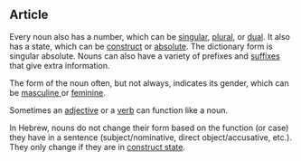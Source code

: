 ## Article

Every noun also has a number, which can be [singular](https://git.door43.org/Door43/en-uhg/src/master/content/number_singular/02.md), [plural](https://git.door43.org/Door43/en-uhg/src/master/content/number_plural/02.md), or [dual](https://git.door43.org/Door43/en-uhg/src/master/content/number_dual/02.md). It also has a state, which can be [construct](https://git.door43.org/Door43/en-uhg/src/master/content/state_construct/02.md) or [absolute](https://git.door43.org/Door43/en-uhg/src/master/content/state_absolute/02.md). The dictionary form is singular absolute. Nouns can also have a variety of prefixes and [suffixes](https://git.door43.org/Door43/en-uhg/src/master/content/suffix/02.md) that give extra information.

The form of the noun often, but not always, indicates its gender, which can be [masculine ](https://git.door43.org/Door43/en-uhg/src/master/content/gender_masculine/02.md) or [feminine](https://git.door43.org/Door43/en-uhg/src/master/content/gender_feminine/02.md).

Sometimes an [adjective](https://git.door43.org/Door43/en-uhg/src/master/content/adjective/02.md#substantive) or a [verb](https://git.door43.org/Door43/en-uhg/src/master/content/verb/02.md#verbal-nouns) can function like a noun.

In Hebrew, nouns do not change their form based on the function (or case) they have in a sentence (subject/nominative, direct object/accusative, etc.). They only change if they are in [construct state](https://git.door43.org/Door43/en-uhg/src/master/content/state_construct/02.md).